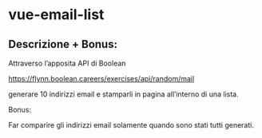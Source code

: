 vue-email-list
===

## Descrizione + Bonus:

Attraverso l’apposita API di Boolean

https://flynn.boolean.careers/exercises/api/random/mail

generare 10 indirizzi email e stamparli in pagina all’interno di una lista.

Bonus:

Far comparire gli indirizzi email solamente quando sono stati tutti generati.